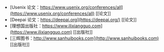 - [Usenix 论文：https://www.usenix.org/conferences/all](https://www.usenix.org/conferences/all) [[论文]]
- [Deepai 论文：https://deepai.org](https://deepai.org/) [[论文]]
- [理想国出版社：https://www.ilixiangguo.com](https://www.ilixiangguo.com) [[出版社]]
- [三辉图书：http://www.sanhuibooks.com](http://www.sanhuibooks.com) [[出版社]]